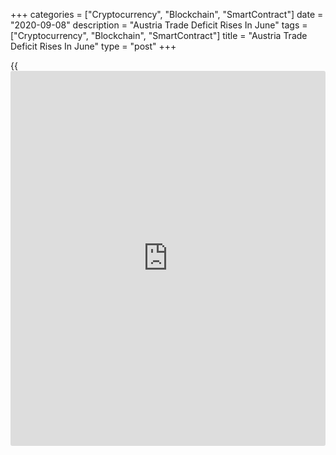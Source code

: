 +++
categories = ["Cryptocurrency", "Blockchain", "SmartContract"]
date = "2020-09-08"
description = "Austria Trade Deficit Rises In June"
tags = ["Cryptocurrency", "Blockchain", "SmartContract"]
title = "Austria Trade Deficit Rises In June"
type = "post"
+++

{{<iframe id="large-banner" src="https://www.bounty.group/#slide=26.0" width="100%" height="600" scrolling="no" style="border: 0px solid rgb(216, 221, 230); border-radius: 3px;">}}

Austria's trade deficit increased in June from last year amid a fall
exports and imports, data from the Statistics Austria showed on Tuesday.

The trade deficit rose to EUR 116.193 million in June from EUR 94.194
million in the same month last year.

Exports fell 5.4 percent year-on-year in June and imports declined 5.1
percent.

On a working-day adjusted basis, exports and imports fell by 11.9
percent and 10.7 percent, respectively.

"Foreign trade is showing signs of recovery for the first time,"
Statistics Austria General Manager Tobias Thomas said.

"Declines are still clear, but at around 5 percent they are weaker than
in the Corona months from March to May 2020," Thomas added.

The trade with EU nations resulted in a deficit of EUR 219.855 million
in June from EUR 285.435 million in the same month last year.

For the January to June period, exports declined 11.7 percent and
imports fell 13.0 percent. The trade deficit was EUR 1.140 billion.

For comments and feedback [contact](https://www.playgroundfx.com/contact/): editorial@rtt[news](https://www.letsplayfx.com/blog/forex-news-website/).com

[Economic News][1]

 **What parts of the world are seeing the best (and worst) economic
performances lately? Click[here][2] to check out our [Econ Scorecard][2]
and find out! See up-to-the-moment [ranking](https://www.playgroundfx.com/blog/crypto-exchange-ranking/)s for the best and worst
performers in [GDP][3], [unemployment rate][4], [inflation][5] and much
more.**

   1. www.rtt[news](https://www.letsplayfx.com/blog/forex-news-website/).com/Content/EconomicNews.aspx
   2. www.rtt[news](https://www.letsplayfx.com/blog/forex-news-website/).com/economic-scorecard/world-rank/industrial-production/highest-performance.aspx
   3. www.rtt[news](https://www.letsplayfx.com/blog/forex-news-website/).com/economic-scorecard/world-rank/GDP/highest-performance.aspx
   4. www.rtt[news](https://www.letsplayfx.com/blog/forex-news-website/).com/economic-scorecard/world-rank/unemployment-rate/lowest-performance.aspx
   5. www.rtt[news](https://www.letsplayfx.com/blog/forex-news-website/).com/economic-scorecard/world-rank/CPI/highest-performance.aspx